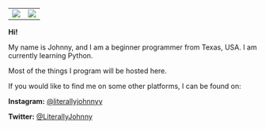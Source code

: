 <table>
  <tr>
    <td align="center" style="padding=0;width=50%;">
      <img align="center" style="padding=0;" src="https://github-readme-stats.vercel.app/api?username=literallyjohnny&count_private=true&include_all_commits=true&show_icons=true&hide_title=true&hide_border=true"/>
    </td>
    <td align="center" style="padding=0;width=50%;">
      <img align="center" style="padding=0;" src="https://github-readme-stats.vercel.app/api/top-langs/?username=literallyjohnny&layout=compact&hide_border=true"/>
    </td>
  </tr>
</table>

**Hi!**

My name is Johnny, and I am a beginner programmer from Texas, USA. I am currently learning Python.

Most of the things I program will be hosted here.

If you would like to find me on some other platforms, I can be found on:

**Instagram:** [@literallyjohnnyy](https://instagram.com/literallyjohnnyy)

**Twitter:** [@LiterallyJohnny](https://twitter.com/LiterallyJohnny)